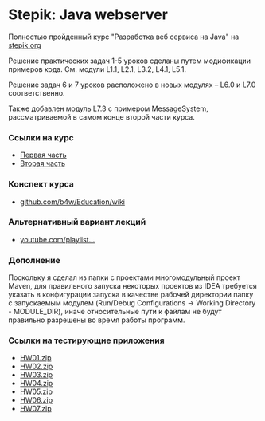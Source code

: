 # Stepik: Java webserver
Полностью пройденный курс "Разработка веб сервиса на Java" на [stepik.org][stepik]

Решение практических задач 1-5 уроков сделаны путем модификации примеров кода. 
См. модули L1.1, L2.1, L3.2, L4.1, L5.1.

Решение задач 6 и 7 уроков расположено в новых модулях – L6.0 и L7.0 соответственно.

Также добавлен модуль L7.3 с примером MessageSystem, рассматриваемой в самом конце второй части курса.


### Ссылки на курс
- [Первая часть][first-course]
- [Вторая часть][second-course]

### Конспект курса
- [github.com/b4w/Education/wiki][synopsis]

### Альтернативный вариант лекций
- [youtube.com/playlist...][alt-lectures]


### Дополнение
Поскольку я сделал из папки с проектами многомодульный проект Maven, для правильного запуска
 некоторых проектов из IDEA требуется указать в конфигурации запуска в качестве рабочей директории
 папку с запускаемым модулем (Run/Debug Configurations -> Working Directory - MODULE_DIR), 
 иначе относительные пути к файлам не будут правильно разрешены во время работы программ.

### Ссылки на тестирующие приложения
- [HW01.zip](https://stepik.org/media/attachments/lesson/12196/HW01.zip)
- [HW02.zip](https://stepik.org/media/attachments/lesson/12497/HW02.zip)
- [HW03.zip](https://stepik.org/media/attachments/lesson/12405/HW03.zip)
- [HW04.zip](https://stepik.org/media/attachments/lesson/12403/HW04.zip)
- [HW05.zip](https://stepik.org/media/attachments/lesson/12512/HW05.zip)
- [HW06.zip](https://stepik.org/media/attachments/lesson/13016/HW06.zip)
- [HW07.zip](https://stepik.org/media/attachments/lesson/13019/HW07.zip)



[stepik]:           <https://stepik.org>
[first-course]:     <https://stepik.org/course/146>
[second-course]:    <https://stepik.org/course/186>
[synopsis]:         <https://github.com/b4w/Education/wiki>
[alt-lectures]:     <https://www.youtube.com/playlist?list=PLrCZzMib1e9qkzxEuU_huxtSAxrW1t9NZ>